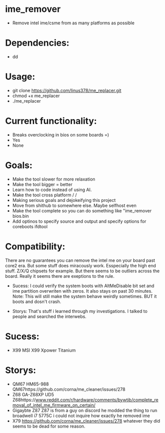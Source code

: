 # ime_remover



- Remove intel ime/csme from as many platforms as possible




# Dependencies:

- dd




# Usage:

- git clone https://github.com/linus378/me_replacer.git
- chmod +x me_replacer
- ./me_replacer


# Current functionality:

- Breaks overclocking in bios on some boards =)
- Yes
- None


# Goals:

- Make the tool slower for more relaxation
- Make the tool bigger = better
- Learn how to code instead of using AI.
- Make the tool cross platform
/
/
- Making serious goals and dejokeifying this project
- Move from shithub to somewhere else. Maybe selfhost even
- Make the tool complete so you can do something like "ime_remover bios.bin 
- Add optinos to specify source and output and specify options for coreboots ifdtool 


# Compatibility:
There are no guarantees you can remove the intel me on your board past core2 era.
But some stuff does miracously work. Esspecially the high end stuff.
Z/X/Q chipsets for example. But there seems to be outliers across the board.
Really it seems there are exeptions to the rule.

- Sucess: I could verify the system boots with AltMeDisable bit set and ime partition overwriten with zeros.
It also stays on past 30 minutes. Note: This will still make the system behave weirdly sometimes.
BUT it boots and dosn't crash.

- Storys: That's stuff i learned through my investigations. I talked to people and searched the interwebs.


# Sucess: 
- X99 MSI X99 Xpower Titanium

# Storys: 
- QM67 HM65-988 QM67https://github.com/corna/me_cleaner/issues/278
- Z68 GA-Z68XP UD5 Z68https://www.reddit.com/r/hardware/comments/bywtib/complete_removal_of_intel_me_firmware_on_certain/ 
- Gigaybte Z87 Z87 is from a guy on discord he modded the thing to run broadwell i7 5775C i could not inquire how exactly he removed ime
- X79 https://github.com/corna/me_cleaner/issues/278 whatever they did seems to be dead for some reason.

